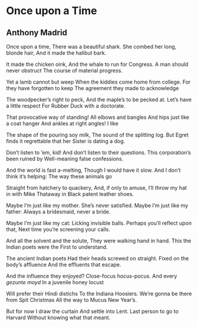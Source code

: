 # Once upon a Time
## Anthony Madrid
Once upon a time,
There was a beautiful shark.
She combed her long, blonde hair,
And it made the halibut bark.

It made the chicken oink,
And the whale to run for Congress.
A man should never obstruct
The course of material progress.

Yet a lamb cannot but weep
When the kiddies come home from college.
For they have forgotten to keep
The agreement they made to acknowledge

The woodpecker’s right to peck,
And the maple’s to be pecked at.
Let’s have a little respect
For Rubber Duck with a doctorate.

That provocative way of standing!
All elbows and bangles
And hips just like a coat hanger
And ankles at right angles! I like

The shape of the pouring soy milk,
The sound of the splitting log.
But Egret finds it regrettable that her
Sister is dating a dog.

Don’t listen to ’em, kid!
And don’t listen to their questions.
This corporation’s been ruined by
Well-meaning false confessions.

And the world is fast a-melting,
Though I would have it slow.
And I don’t think it’s helping:
The way these animals go

Straight from hatchery to quackery,
And, if only to amuse,
I’ll throw my hat in with Mike Thataway in
Black patent leather shoes.

Maybe I’m just like my mother.
She’s never satisfied.
Maybe I’m just like my father:
Always a bridesmaid, never a bride.

Maybe I’m just like my cat:
Licking invisible balls.
Perhaps you’ll reflect upon that,
Next time you’re screening your calls.

And all the solvent and the solute,
They were walking hand in hand.
This the Indian poets were the
First to understand.

The ancient Indian poets
Had their heads screwed on straight.
Fixed on the body’s affluence
And the effluents that escape.

And the influence they enjoyed?
Close-focus hocus-pocus.
And every _gezunte moyd_
In a juvenile honey locust

Will prefer their Hindi distichs
To the Indiana Hoosiers.
We’re gonna be there from Spit Christmas
All the way to Mucus New Year’s.

But for now I draw the curtain
And settle into Lent.
Last person to go to Harvard
Without knowing what that meant.